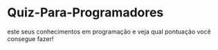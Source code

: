 # Quiz-Para-Programadores
este seus conhecimentos em programação e veja qual pontuação você consegue fazer!
